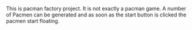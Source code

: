 This is pacman factory project. It is not exactly a pacman game. A number of Pacmen can be generated and as soon as the start button is clicked the pacmen start floating.
